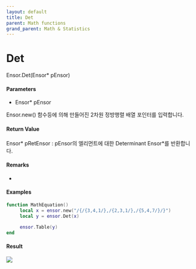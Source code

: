 ```yaml
---
layout: default
title: Det
parent: Math functions
grand_parent: Math & Statistics
---
```


# Det

Ensor.Det\(Ensor\* pEnsor\)

#### Parameters

* Ensor\* pEnsor

Ensor.new\(\) 함수등에 의해 만들어진 2차원 정방행렬 배열 포인터를 입력합니다.

#### Return Value

Ensor\* pRetEnsor : pEnsor의 엘리먼트에 대한 Determinant Ensor\*를 반환합니다.

#### Remarks

* 
#### Examples

```lua
function MathEquation()
     local x = ensor.new("/{/{3,4,1/},/{2,3,1/},/{5,4,7/}/}")
     local y = ensor.Det(x)

     ensor.Table(y)
end
```

#### Result

![](/MathAPI/DetResult.png)

